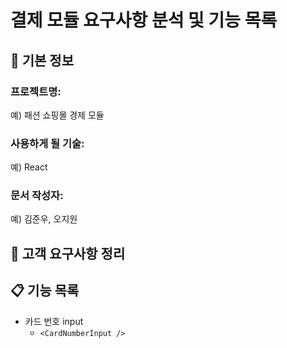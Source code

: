 # 결제 모듈 요구사항 분석 및 기능 목록

## 📌 기본 정보
### 프로젝트명: 
예) 패션 쇼핑몰 경제 모듈

### 사용하게 될 기술: 
예) React

### 문서 작성자: 
예) 김준우, 오지원

## 📝 고객 요구사항 정리

## 📋 기능 목록
- 카드 번호 input
  - `<CardNumberInput />`
 
 


